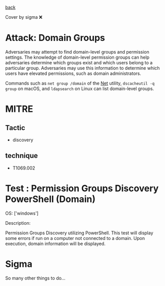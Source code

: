 [back](../index.md)

Cover by sigma :x: 

# Attack: Domain Groups

 Adversaries may attempt to find domain-level groups and permission settings. The knowledge of domain-level permission groups can help adversaries determine which groups exist and which users belong to a particular group. Adversaries may use this information to determine which users have elevated permissions, such as domain administrators.

Commands such as <code>net group /domain</code> of the [Net](https://attack.mitre.org/software/S0039) utility,  <code>dscacheutil -q group</code> on macOS, and <code>ldapsearch</code> on Linux can list domain-level groups.

# MITRE
## Tactic
  - discovery

## technique
  - T1069.002

# Test : Permission Groups Discovery PowerShell (Domain)

OS: ['windows']

Description:

 Permission Groups Discovery utilizing PowerShell. This test will display some errors if run on a computer not connected to a domain. Upon execution, domain
information will be displayed.


# Sigma

 So many other things to do...